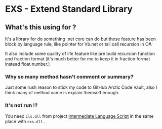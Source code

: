 # EXS - Extend Standard Library

## What's this using for ?
It's a library for do something .net core can do but those feature has been block by language rule, like pointer for Vb.net or tail call recursion in C#.

It also include some quality of life feature like pre build recursion function and fraction format (it's much better for me to keep it in fraction format instead float number.)

### Why so many method hasn't comment or summary?
Just some rush reason to stick my code to GitHub Arctic Code Vault, also I think many of method name is explain themself enough.

### It's not run !?
You need `ils.dll` from project [Intermediate Language Script](https://github.com/RevensofT/ils) in the same place with `exs.dll` .
